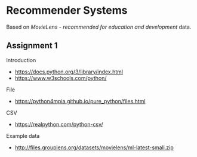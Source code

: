 # Recommender Systems

Based on *MovieLens - recommended for education and development* data.

## Assignment 1

Introduction
* https://docs.python.org/3/library/index.html
* https://www.w3schools.com/python/

File
* https://python4mpia.github.io/pure_python/files.html

CSV
* https://realpython.com/python-csv/

Example data
* http://files.grouplens.org/datasets/movielens/ml-latest-small.zip



